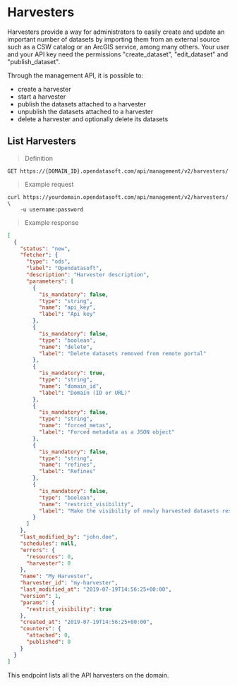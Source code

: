 # Harvesters

Harvesters provide a way for administrators to easily create and update an important number of datasets by importing them from an external source such as a CSW catalog or an ArcGIS service, among many others.
Your user and your API key need the permissions "create_dataset", "edit_dataset" and "publish_dataset".


Through the management API, it is possible to:

- create a harvester
- start a harvester
- publish the datasets attached to a harvester
- unpublish the datasets attached to a harvester
- delete a harvester and optionally delete its datasets


## List Harvesters

> Definition

```HTTP
GET https://{DOMAIN_ID}.opendatasoft.com/api/management/v2/harvesters/
```

> Example request

```shell
curl https://yourdomain.opendatasoft.com/api/management/v2/harvesters/ \
    -u username:password
```

> Example response

```json
[
  {
    "status": "new", 
    "fetcher": {
      "type": "ods",
      "label": "Opendatasoft",
      "description": "Harvester description",
      "parameters": [
        {
          "is_mandatory": false,
          "type": "string",
          "name": "api_key",
          "label": "Api key"
        }, 
        {
          "is_mandatory": false,
          "type": "boolean",
          "name": "delete",
          "label": "Delete datasets removed from remote portal"
        }, 
        {
          "is_mandatory": true,
          "type": "string",
          "name": "domain_id",
          "label": "Domain (ID or URL)"
        }, 
        {
          "is_mandatory": false,
          "type": "string",
          "name": "forced_metas",
          "label": "Forced metadata as a JSON object"
        }, 
        {
          "is_mandatory": false,
          "type": "string",
          "name": "refines",
          "label": "Refines"
        }, 
        {
          "is_mandatory": false, 
          "type": "boolean", 
          "name": "restrict_visibility", 
          "label": "Make the visibility of newly harvested datasets restricted (does not update visibility of existing datasets)"
        }
      ]
    }, 
    "last_modified_by": "john.doe", 
    "schedules": null, 
    "errors": {
      "resources": 0, 
      "harvester": 0
    }, 
    "name": "My Harvester", 
    "harvester_id": "my-harvester", 
    "last_modified_at": "2019-07-19T14:56:25+00:00", 
    "version": 1, 
    "params": {
      "restrict_visibility": true
    }, 
    "created_at": "2019-07-19T14:56:25+00:00", 
    "counters": {
      "attached": 0, 
      "published": 0
    }
  }
]
```

This endpoint lists all the API harvesters on the domain.

